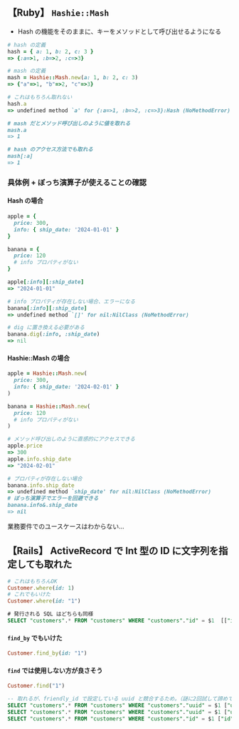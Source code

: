 ## 【Ruby】 `Hashie::Mash`
- Hash の機能をそのままに、キーをメソッドとして呼び出せるようになる

```ruby
# hash の定義
hash = { a: 1, b: 2, c: 3 }
=> {:a=>1, :b=>2, :c=>3}

# mash の定義
mash = Hashie::Mash.new(a: 1, b: 2, c: 3)
=> {"a"=>1, "b"=>2, "c"=>3}

# これはもちろん取れない
hash.a
=> undefined method `a' for {:a=>1, :b=>2, :c=>3}:Hash (NoMethodError)   # 正しくは hash[:a]

# mash だとメソッド呼び出しのように値を取れる
mash.a
=> 1

# hash のアクセス方法でも取れる
mash[:a]
=> 1
```

### 具体例 + ぼっち演算子が使えることの確認
#### Hash の場合
```ruby
apple = {
  price: 300,
  info: { ship_date: '2024-01-01' }
}

banana = {
  price: 120
  # info プロパティがない
}

apple[:info][:ship_date]
=> "2024-01-01"

# info プロパティが存在しない場合、エラーになる
banana[:info][:ship_date]
=> undefined method `[]' for nil:NilClass (NoMethodError)
```

```ruby
# dig に置き換える必要がある
banana.dig(:info, :ship_date)
=> nil
```

#### Hashie::Mash の場合
```ruby
apple = Hashie::Mash.new(
  price: 300,
  info: { ship_date: '2024-02-01' } 
)

banana = Hashie::Mash.new(
  price: 120
  # info プロパティがない
)

# メソッド呼び出しのように直感的にアクセスできる
apple.price
=> 300
apple.info.ship_date
=> "2024-02-01"

# プロパティが存在しない場合
banana.info.ship_date
=> undefined method `ship_date' for nil:NilClass (NoMethodError)
# ぼっち演算子でエラーを回避できる
banana.info&.ship_date
=> nil
```
業務要件でのユースケースはわからない…

## 【Rails】 ActiveRecord で Int 型の ID に文字列を指定しても取れた
```ruby
# これはもちろんOK
Customer.where(id: 1)
# これでもいけた
Customer.where(id: "1")
```
```sql
# 発行される SQL はどちらも同様
SELECT "customers".* FROM "customers" WHERE "customers"."id" = $1  [["id", 1]]
```

#### `find_by` でもいけた

```ruby
Customer.find_by(id: "1")
```

#### `find` では使用しない方が良さそう
```ruby
Customer.find("1")
```

```sql
-- 取れるが、friendly_id で設定している uuid と競合するため。（謎に2回試して諦めている。。）
SELECT "customers".* FROM "customers" WHERE "customers"."uuid" = $1 ["uuid", nil]
SELECT "customers".* FROM "customers" WHERE "customers"."uuid" = $1 ["uuid", nil]
SELECT "customers".* FROM "customers" WHERE "customers"."id" = $1 ["id", 1]
```


